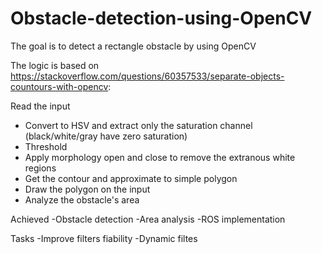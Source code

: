 # Obstacle-detection-using-OpenCV

The goal is to detect a rectangle obstacle by using OpenCV 

The logic is based on https://stackoverflow.com/questions/60357533/separate-objects-countours-with-opencv:

Read the input
 - Convert to HSV and extract only the saturation channel (black/white/gray have zero saturation)
 - Threshold
 - Apply morphology open and close to remove the extranous white regions
 - Get the contour and approximate to simple polygon
 - Draw the polygon on the input
 - Analyze the obstacle's area
 
Achieved
 -Obstacle detection
 -Area analysis
 -ROS implementation
 
Tasks
 -Improve filters fiability
 -Dynamic filtes

